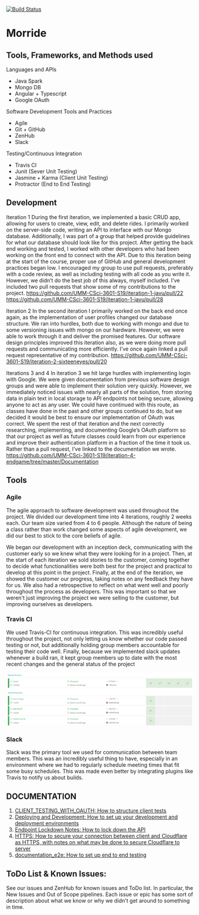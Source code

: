 [![Build Status](https://travis-ci.org/UMM-CSci-3601-S19/iteration-4-endgame.svg?branch=master)](https://travis-ci.org/UMM-CSci-3601-S19/iteration-4-endgame)

# Morride


## Tools, Frameworks, and Methods used

Languages and APIs
-	Java Spark
-	Mongo DB
-	Angular + Typescript
-	Google OAuth

Software Development Tools and Practices
-	Agile
-	Git + GitHub
-	ZenHub
-	Slack

Testing/Continuous Integration
-	Travis CI
-	Junit (Sever Unit Testing)
-	Jasmine + Karma (Client Unit Testing)
-	Protractor (End to End Testing)


## Development

Iteration 1
During the first iteration, we implemented a basic CRUD app, allowing for users to create, view, edit, and delete rides. I primarily worked on the server-side code, writing an API to interface with our Mongo database. Additionally, I was part of a group that helped provide guidelines for what our database should look like for this project. After getting the back end working and tested, I worked with other developers who had been working on the front end to connect with the API.
Due to this iteration being at the start of the course, proper use of GitHub and general development practices began low. I encouraged my group to use pull requests, preferably with a code review, as well as including testing with all code as you write it. However, we didn’t do the best job of this always, myself included. I’ve included two pull requests that show some of my contributions to the project.
https://github.com/UMM-CSci-3601-S19/iteration-1-javu/pull/22
https://github.com/UMM-CSci-3601-S19/iteration-1-javu/pull/28

Iteration 2
In the second iteration I primarily worked on the back end once again, as the implementation of user profiles changed our database structure. We ran into hurdles, both due to working with mongo and due to some versioning issues with mongo on our hardware. However, we were able to work through it and deliver the promised features. Our software design principles improved this iteration also, as we were doing more pull requests and communicating more efficiently. I’ve once again linked a pull request representative of my contribution.
https://github.com/UMM-CSci-3601-S19/iteration-2-sixteeneyes/pull/20

Iterations 3 and 4
	In iteration 3 we hit large hurdles with implementing login with Google. We were given documentation from previous software design groups and were able to implement their solution very quickly. However, we immediately noticed issues with nearly all parts of the solution, from storing data in plain text in local storage to API endpoints not being secure, allowing anyone to act as any user. We could have continued with this route, as classes have done in the past and other groups continued to do, but we decided it would be best to ensure our implementation of OAuth was correct. We spent the rest of that iteration and the next correctly researching, implementing, and documenting Google’s OAuth platform so that our project as well as future classes could learn from our experience and improve their authentication platform in a fraction of the time it took us. Rather than a pull request, I’ve linked to the documentation we wrote.
https://github.com/UMM-CSci-3601-S19/iteration-4-endgame/tree/master/Documentation

## Tools

### Agile
The agile approach to software development was used throughout the project. We divided our development time into 4 iterations, roughly 2 weeks each. Our team size varied from 4 to 6 people. Although the nature of being a class rather than work changed some aspects of agile development, we did our best to stick to the core beliefs of agile. 

We began our development with an inception deck, communicating with the customer early so we knew what they were looking for in a project. Then, at the start of each iteration we sold stories to the customer, coming together to decide what functionalities were both best for the project and practical to develop at this point in the project. Finally, at the end of the iteration, we showed the customer our progress, taking notes on any feedback they have for us. We also had a retrospective to reflect on what went well and poorly throughout the process as developers. This was important so that we weren't just improving the project we were selling to the customer, but improving ourselves as developers.

### Travis CI
We used Travis-CI for continuous integration. This was incredibly useful throughout the project, not only letting us know whether our code passed testing or not, but additionally holding group members accountable for testing their code well. Finally, because we implemented slack updates whenever a build ran, it kept group members up to date with the most recent changes and the general status of the project

![Travis CI](Documentation/images/travis-CI.png)

### Slack
Slack was the primary tool we used for communication between team members. This was an incredibly useful thing to have, especially in an environment where we had to regularly schedule meeting times that fit some busy schedules. This was made even better by integrating plugins like Travis to notify us about builds. 



## DOCUMENTATION
1. [CLIENT_TESTING_WITH_OAUTH: How to structure client tests](https://github.com/UMM-CSci-3601-S19/iteration-4-endgame/blob/master/Documentation/CLIENT_TESTING_WITH_OAUTH.md)
2. [Deploying and Development: How to set up your development and deployment environments](https://github.com/UMM-CSci-3601-S19/iteration-4-endgame/blob/master/Documentation/Deploying%20and%20Development.md)
3. [Endpoint Lockdown Notes: How to lock down the API](https://github.com/UMM-CSci-3601-S19/iteration-4-endgame/blob/master/Documentation/Endpoint%20Lockdown%20Notes.md)
4. [HTTPS: How to secure your connection between client and Cloudflare as HTTPS, with notes on what may be done to secure Cloudflare to server](https://github.com/UMM-CSci-3601-S19/iteration-4-endgame/blob/master/Documentation/HTTPS.md)
5. [documentation_e2e: How to set up end to end testing](https://github.com/UMM-CSci-3601-S19/iteration-4-endgame/blob/master/Documentation/documentation_e2e.md)

## ToDo List & Known Issues: 
See our issues and ZenHub for known issues and ToDo list. In particular, the New Issues and Out of Scope pipelines. Each issue or epic 
has some sort of description about what we know or why we didn't get around to something in time.
